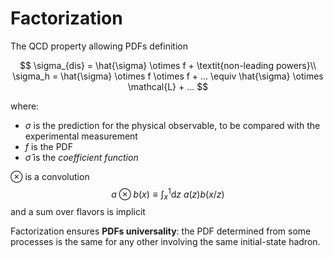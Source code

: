 # Factorization

The QCD property allowing PDFs definition

$$
\sigma_{dis} = \hat{\sigma} \otimes f + \textit{non-leading powers}\\
\sigma_h = \hat{\sigma} \otimes f \otimes f + ...
         \equiv \hat{\sigma} \otimes \mathcal{L} + ...
$$

where:
- $\sigma$ is the prediction for the physical observable, to be compared with
    the experimental measurement
- $f$ is the PDF
- $\hat{\sigma}$ is the *coefficient function*

$\otimes$ is a convolution
$$
a \otimes b (x) \equiv \int_x^1 \text{d}z ~ a(z) b(x/z)
$$
and a sum over flavors is implicit

Factorization ensures **PDFs universality**: the PDF determined from some processes
is the same for any other involving the same initial-state hadron.
